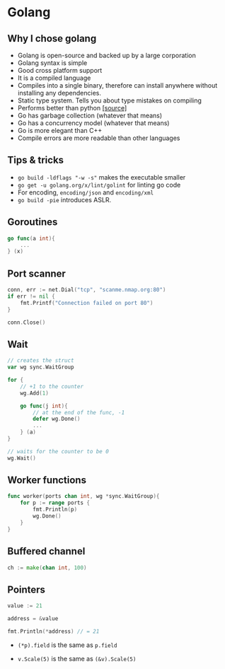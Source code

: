 # Golang

## Why I chose golang

- Golang is open-source and backed up by a large corporation
- Golang syntax is simple
- Good cross platform support
- It is a compiled language
- Compiles into a single binary, therefore can install anywhere without
installing any dependencies.
- Static type system. Tells you about type mistakes on compiling
- Performs better than python
[[source]](https://benchmarksgame.alioth.debian.org/u64q/compare.php?lang=go&lang2=python3)
- Go has garbage collection (whatever that means)
- Go has a concurrency model (whatever that means)
- Go is more elegant than C++
- Compile errors are more readable than other languages

## Tips & tricks

- `go build -ldflags "-w -s"` makes the executable smaller
- `go get -u golang.org/x/lint/golint` for linting go code
- For encoding, `encoding/json` and `encoding/xml`
- `go build -pie` introduces ASLR.


## Goroutines

```go
go func(a int){
	...
} (x)
```

## Port scanner

```go
conn, err := net.Dial("tcp", "scanme.nmap.org:80")
if err != nil {
	fmt.Printf("Connection failed on port 80")
}

conn.Close()
```

## Wait

```go
// creates the struct
var wg sync.WaitGroup 

for {
	// +1 to the counter
	wg.Add(1)

	go func(j int){
		// at the end of the func, -1
		defer wg.Done()
		...
	} (a)
}

// waits for the counter to be 0
wg.Wait()
```

## Worker functions

```go
func worker(ports chan int, wg *sync.WaitGroup){
	for p := range ports {
		fmt.Println(p)
		wg.Done()
	}
}
```

## Buffered channel

```go
ch := make(chan int, 100)
```

## Pointers
```go
value := 21

address = &value

fmt.Println(*address) // = 21
```

- `(*p).field` is the same as `p.field`
* `v.Scale(5)` is the same as `(&v).Scale(5)`
